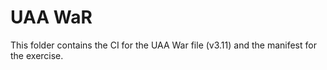# UAA WaR

This folder contains the CI for the UAA War file (v3.11) and the manifest for the exercise.
